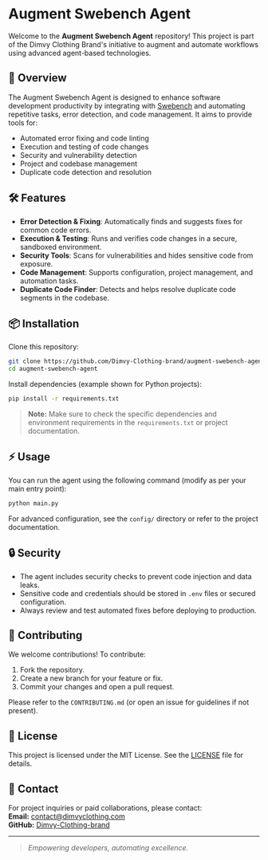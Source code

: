# Augment Swebench Agent

Welcome to the **Augment Swebench Agent** repository! This project is part of the Dimvy Clothing Brand's initiative to augment and automate workflows using advanced agent-based technologies.

## 🚀 Overview

The Augment Swebench Agent is designed to enhance software development productivity by integrating with [Swebench](https://github.com/princeton-nlp/SWE-bench) and automating repetitive tasks, error detection, and code management. It aims to provide tools for:

- Automated error fixing and code linting
- Execution and testing of code changes
- Security and vulnerability detection
- Project and codebase management
- Duplicate code detection and resolution

## 🛠️ Features

- **Error Detection & Fixing**: Automatically finds and suggests fixes for common code errors.
- **Execution & Testing**: Runs and verifies code changes in a secure, sandboxed environment.
- **Security Tools**: Scans for vulnerabilities and hides sensitive code from exposure.
- **Code Management**: Supports configuration, project management, and automation tasks.
- **Duplicate Code Finder**: Detects and helps resolve duplicate code segments in the codebase.

## 📦 Installation

Clone this repository:

```bash
git clone https://github.com/Dimvy-Clothing-brand/augment-swebench-agent.git
cd augment-swebench-agent
```

Install dependencies (example shown for Python projects):

```bash
pip install -r requirements.txt
```

> **Note:** Make sure to check the specific dependencies and environment requirements in the `requirements.txt` or project documentation.

## ⚡ Usage

You can run the agent using the following command (modify as per your main entry point):

```bash
python main.py
```

For advanced configuration, see the `config/` directory or refer to the project documentation.

## 🔒 Security

- The agent includes security checks to prevent code injection and data leaks.
- Sensitive code and credentials should be stored in `.env` files or secured configuration.
- Always review and test automated fixes before deploying to production.

## 💬 Contributing

We welcome contributions! To contribute:

1. Fork the repository.
2. Create a new branch for your feature or fix.
3. Commit your changes and open a pull request.

Please refer to the `CONTRIBUTING.md` (or open an issue for guidelines if not present).

## 📄 License

This project is licensed under the MIT License. See the [LICENSE](LICENSE) file for details.

## 📧 Contact

For project inquiries or paid collaborations, please contact:  
**Email:** contact@dimvyclothing.com  
**GitHub:** [Dimvy-Clothing-brand](https://github.com/Dimvy-Clothing-brand)

---

> *Empowering developers, automating excellence.*
